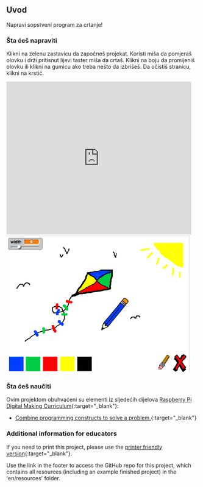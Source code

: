 ## Uvod

Napravi sopstveni program za crtanje!

### Šta ćeš napraviti

Klikni na zelenu zastavicu da započneš projekat. Koristi miša da pomjeraš olovku i drži pritisnut lijevi taster miša da crtaš. Klikni na boju da promijeniš olovku ili klikni na gumicu ako treba nešto da izbrišeš. Da očistiš stranicu, klikni na krstić.

<div class="scratch-preview">
  <iframe allowtransparency="true" width="485" height="402" src="https://scratch.mit.edu/projects/embed/63473366/?autostart=false" frameborder="0"></iframe>
  <img src="images/paint-final.png">
</div>

### Šta ćeš naučiti

Ovim projektom obuhvaćeni su elementi iz sljedećih dijelova [Raspberry Pi Digital Making Curriculum](http://rpf.io/curriculum){:target="_blank"}:

+ [Combine programming constructs to solve a problem.](https://www.raspberrypi.org/curriculum/programming/builder){:target="_blank"}

### Additional information for educators

If you need to print this project, please use the [printer friendly version](https://projects.raspberrypi.org/en/projects/paint-box/print){:target="_blank"}.

Use the link in the footer to access the GitHub repo for this project, which contains all resources (including an example finished project) in the 'en/resources' folder.